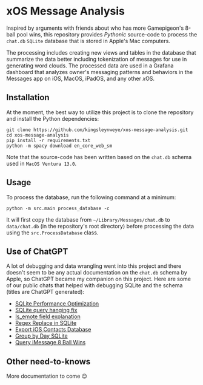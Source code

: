 # xOS Message Analysis
Inspired by arguments with friends about who has more Gamepigeon's 8-ball pool wins, this repository provides _Pythonic_ source-code to process the `chat.db` `SQLite` database that is stored in Apple's Mac computers. 

The processing includes creating new views and tables in the database that summarize the data better including tokenization of messages for use in generating word clouds. The processed data are used in a Grafana dashboard that analyzes owner's messaging patterns and behaviors in the Messages app on iOS, MacOS, iPadOS, and any other <em>x</em>OS.

## Installation
At the moment, the best way to utilize this project is to clone the repository and install the Python dependencies:

```console
git clone https://github.com/kingsleynweye/xos-message-analysis.git
cd xos-message-analysis
pip install -r requirements.txt
python -m spacy download en_core_web_sm
```

Note that the source-code has been written based on the `chat.db` schema used in `MacOS Ventura 13.0`.

## Usage
To process the database, run the following command at a minimum:

```console
python -m src.main process_database -c
```

It will first copy the database from `~/Library/Messages/chat.db` to `data/chat.db` (in the repository's root directory) before processing the data using the `src.ProcessDatabase` class.

## Use of ChatGPT
A lot of debugging and data wrangling went into this project and there doesn't seem to be any actual documentation on the `chat.db` schema by Apple, so ChatGPT became my companion on this project. Here are some of our public chats that helped with debugging SQLite and the schema (titles are ChatGPT generated):

- [SQLite Performance Optimization](https://chatgpt.com/share/674a03a6-ad48-8010-bf15-516bca55bc1e)
- [SQLite query hanging fix](https://chatgpt.com/share/674a00e4-d720-8010-980c-38a6a267098d)
- [Is_emote field explanation](https://chatgpt.com/share/674a02e9-dbc8-8010-b03f-6fce1a299458)
- [Regex Replace in SQLite](https://chatgpt.com/share/674a0237-5d54-8010-9b75-e84381d13cea)
- [Export iOS Contacts Database](https://chatgpt.com/share/674a0201-3bc0-8010-8689-9fe1f4623837)
- [Group by Day SQLite](https://chatgpt.com/share/674a01c9-7530-8010-863d-bfd6bdfd65e1)
- [Query iMessage 8 Ball Wins](https://chatgpt.com/share/674a017b-1aec-8010-8f80-c3046f792f38)

## Other need-to-knows
More documentation to come 😉